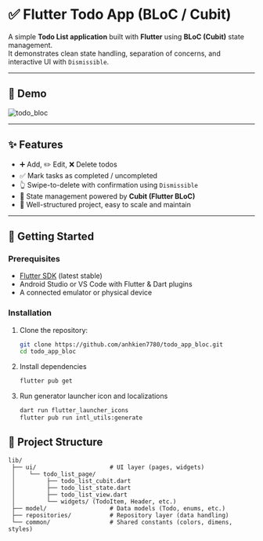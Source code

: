 # ✅ Flutter Todo App (BLoC / Cubit)

A simple **Todo List application** built with **Flutter** using **BLoC (Cubit)** state management.  
It demonstrates clean state handling, separation of concerns, and interactive UI with `Dismissible`.

---

## 📸 Demo
![todo_bloc](https://github.com/user-attachments/assets/eed17be4-7e1c-4b4b-9f5a-0f7e1c584367)

---

## ✨ Features
- ➕ Add, ✏️ Edit, ❌ Delete todos
- ✅ Mark tasks as completed / uncompleted
- 👆 Swipe-to-delete with confirmation using `Dismissible`
- 🔄 State management powered by **Cubit (Flutter BLoC)**
- 📂 Well-structured project, easy to scale and maintain

---

## 🚀 Getting Started

### Prerequisites
- [Flutter SDK](https://docs.flutter.dev/get-started/install) (latest stable)
- Android Studio or VS Code with Flutter & Dart plugins
- A connected emulator or physical device

### Installation
1. Clone the repository:
   ```bash
   git clone https://github.com/anhkien7780/todo_app_bloc.git
   cd todo_app_bloc
2. Install dependencies
   ```bash
   flutter pub get
3. Run generator launcher icon and localizations
   ```bash
   dart run flutter_launcher_icons
   flutter pub run intl_utils:generate
## 📂 Project Structure
```
lib/
 ├── ui/                     # UI layer (pages, widgets)
 │    └── todo_list_page/
 │         ├── todo_list_cubit.dart
 │         ├── todo_list_state.dart
 │         ├── todo_list_view.dart
 │         └── widgets/ (TodoItem, Header, etc.)
 ├── model/                  # Data models (Todo, enums, etc.)
 ├── repositories/           # Repository layer (data handling)
 └── common/                 # Shared constants (colors, dimens, styles)
```
